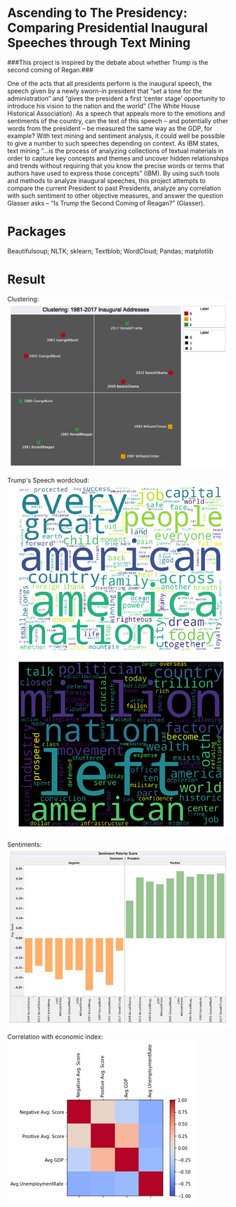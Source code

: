 # Ascending to The Presidency: Comparing Presidential Inaugural Speeches through Text Mining
###This project is inspired by the debate about whether Trump is the second coming of Regan.###

One of the acts that all presidents perform is the inaugural speech, the speech given by a newly sworn-in president that “set a tone for the administration” and “gives the president a first ‘center stage’ opportunity to introduce his vision to the nation and the world” (The White House Historical Association). As a speech that appeals more to the emotions and sentiments of the country, can the text of this speech – and potentially other words from the president – be measured the same way as the GDP, for example? With text mining and sentiment analysis, it could well be possible to give a number to such speeches depending on context. As IBM states, text mining “...is the process of analyzing collections of textual materials in order to capture key concepts and themes and uncover hidden relationships and trends without requiring that you know the precise words or terms that authors have used to express those concepts” (IBM). By using such tools and methods to analyze inaugural speeches, this project attempts to compare the current President to past Presidents, analyze any correlation with such sentiment to other objective measures, and answer the question Glasser asks – “Is Trump the Second Coming of Reagan?” (Glasser).

# Packages
Beautifulsoup; NLTK; sklearn; Textblob; WordCloud; Pandas; matplotlib

# Result
Clustering:
![](fig/ClusteringResult.jpg)

Trump's Speech wordcloud:
![](fig/TrumpPositive.png)
![](fig/TrumpNegative.png)

Sentiments:
![](fig/SentimentPolarityScore.jpg)

Correlation with economic index:
![](fig/correlation.png)
